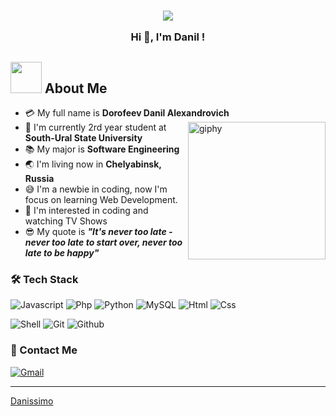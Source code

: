 <h3 align="center">
  <img src="https://user-images.githubusercontent.com/59575502/127335491-fdba1874-e943-4d3c-ab8c-678ffe22f8b8.png"></img>
  
  Hi 👋, I'm Danil !
<br>
## <img src="https://raw.githubusercontent.com/nixin72/nixin72/master/wave.gif" width="50px"></img> About Me
- :credit_card: My full name is **Dorofeev Danil Alexandrovich** [<img align='right' src="https://media.giphy.com/media/M9gbBd9nbDrOTu1Mqx/giphy.gif" width="220" alt="giphy">](https://t.me/Crimson_Haze)
- :school: I'm currently 2rd year student at **South-Ural State University**
- :books: My major is **Software Engineering**
- :earth_asia: I'm living now in **Chelyabinsk, Russia**
- :sweat_smile: I'm a newbie in coding, now I'm focus on learning Web Development.
- :monocle_face: I'm interested in coding and watching TV Shows
- :sunglasses: My quote is ***"It's never too late - never too late to start over, never too late to be happy"*** 
  
### 🛠 Tech Stack

![Javascript](http://img.shields.io/badge/-Javascript-fcd400?style=flat-square&logo=javascript&logoColor=black)
![Php](http://img.shields.io/badge/-Php-767bb3?style=flat-square&logo=php&logoColor=white)
![Python](http://img.shields.io/badge/-Python-346e9e?style=flat-square&logo=python&logoColor=white)
![MySQL](https://img.shields.io/badge/-MySQL-00758f?style=flat-square&logo=Mysql&logoColor=white)
![Html](http://img.shields.io/badge/-Html-e24c27?style=flat-square&logo=html5&logoColor=white)
![Css](http://img.shields.io/badge/-Css-2a65f1?style=flat-square&logo=css3&logoColor=white)

![Shell](http://img.shields.io/badge/-Shell-c9c9c9?style=flat-square&logo=gnu-bash&logoColor=black)
![Git](https://img.shields.io/badge/-Git-grey?style=flat-square&logo=git)
![Github](https://img.shields.io/badge/-Github-grey?style=flat-square&logo=github)

<!-- ![Sass](http://img.shields.io/badge/-Sass-cc6699?style=flat-square&logo=sass&logoColor=white)
![Less](http://img.shields.io/badge/-Less-254c7d?style=flat-square&logo=less&logoColor=white)
![Typescript](http://img.shields.io/badge/-Typescript-3178c6?style=flat-square&logo=typescript&logoColor=white)
![Vue.js](http://img.shields.io/badge/-Vue.js-41b883?style=flat-square&logo=vue.js&logoColor=white)
![Flask](http://img.shields.io/badge/-Flask-white?style=flat-square&logo=flask&logoColor=black)
![Pytest](http://img.shields.io/badge/-Pytest-white?style=flat-square&logo=pytest)
![Linux](http://img.shields.io/badge/-Linux-fad134?style=flat-square&logo=linux&logoColor=black)
![Nginx](http://img.shields.io/badge/-Nginx-2b9900?style=flat-square&logo=nginx&logoColor=white)
![Docker](http://img.shields.io/badge/-Docker-3596ed?style=flat-square&logo=docker&logoColor=white)
![Kubernetes](http://img.shields.io/badge/-Kubernetes-326de6?style=flat-square&logo=kubernetes&logoColor=white) -->

### 💬 Contact Me

[![Gmail](https://img.shields.io/badge/-danildorofeev2002@gmail.com-c14438?style=for-the-badge&logo=Gmail&logoColor=white)](mailto:danildorofeev2002@gmail.com)

------------------------------------------------------------------------------------------------------------------------------------------
[Danissimo](https://github.com/dan1ssimo)
